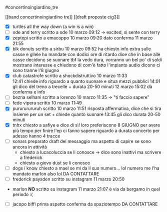 #concertinoingiardino_tre

[[band concertinoingiardino tre]]
[[draft proposte cig3]]

- [x] turtles all the way down (a win is a win)
- [ ] ode and terry
    scritto a ode 10 marzo 09:12 -> excited, si sente con terry
- [x] zeptepi
    scritto a emacoppo 10 marzo 09:20
    dato conferma 11 marzo 21:55
- [x] blk donuts
    scritto a sirbu 10 marzo 09:52
    ha chiesto info extra sulle casse e gliele ho mandate con dodici ore di ritardo
    dice che in base alle casse decidono se suonare
    tbf la vedo dura, vorranno un bel po' di soldi
    mostrano interesse e chiedono di com'è fatto l'impianto audio
    dicono ci sono tranne l'8 giugno
- [x] club catastrofe
    scritto a shockdistruttivo 10 marzo 11:33  
    12:41 chiede info riguardo a quanto suonare e situa mezzi pubblici
    14:01 gli dico del treno a trecelle + durata 20-50 minuti
    12 marzo 15:02 dà conferma e info
- [ ] bezna selhani
    scritto a lorenzo 10 marzo 11:35 -> "ti faccio sapere"
- [ ] fede vipera
    scritto 10 marzo 11:49
- [x] purururururuh
    scritto 10 marzo 11:51
    risposta affermativa, dice che si tira insieme per un set + chiede quanto suonare
    13:45 gli dico durata 20-50 minuti
- [x] tnhx
    chiesto a safiye e dice di sì! loro preferiscono 8 GIUGNO per avere più tempo per finire l'ep
    ci fanno sapere riguardo a durata concerto
    per adesso hanno 4 tracce
- [ ] sonars
    preparato draft del messaggio ma aspetto di capire se sono ancora in attività
    * chiesto a lucacoluccia se li conosce -> dice sono inattivi ma scrivere a frederick
    * chiesto a giovo dust se li conosce
- [ ] dogs i know
    chiesto a mael se mi da il suo numero... lol
    numero me l'ha mandato marlon also lol
    DA CONTATTARE
- [ ] frederick paysden
    scritto su instagram 11 marzo 20:50
- marlon **NO**
    scritto su instagram 11 marzo 21:07
	è via da bergamo in quel periodo :(
- [ ] jacopo biffi
    prima aspetto conferma da spaziotempo
    DA CONTATTARE